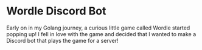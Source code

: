 # Wordle Discord Bot

Early on in my Golang journey, a curious little game called Wordle started popping up! I fell in love with the game and decided that I wanted to make a Discord bot that plays the game for a server! 

